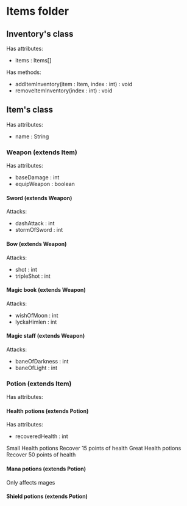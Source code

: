 # Items folder
## Inventory's class
Has attributes:
 - items : Items[]

Has methods:
 - addItemInventory(item : Item, index : int) : void
 - removeItemInventory(index : int) : void

## Item's class
Has attributes:
 - name : String

### Weapon (extends Item)
Has attributes:
 - baseDamage : int
 - equipWeapon : boolean

#### Sword (extends Weapon)
Attacks:
 - dashAttack : int
 - stormOfSword : int

#### Bow (extends Weapon)
Attacks:
 - shot : int
 - tripleShot : int

#### Magic book (extends Weapon)
Attacks:
 - wishOfMoon : int
 - lyckaHimlen : int

#### Magic staff (extends Weapon)
Attacks:
 - baneOfDarkness : int
 - baneOfLight : int

### Potion (extends Item)
Has attributes:

#### Health potions (extends Potion)
Has attributes:
 - recoveredHealth : int

Small Health potions
 Recover 15 points of health
Great Health potions
 Recover 50 points of health

#### Mana potions (extends Potion)
Only affects mages

#### Shield potions (extends Potion)
